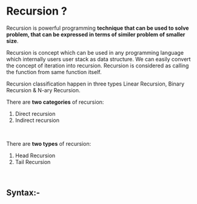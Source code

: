 # Recursion ?
Recursion is powerful programming **technique that can be used to solve problem, that can be expressed in terms of similer problem of smaller size**.

Recursion is concept which can be used in any programming language which internally users user stack as data structure. We can easily convert the concept of iteration into recursion. Recursion is considered as calling the function from same function itself.

Recursion classification happen in three types Linear Recursion, Binary Recursion & N-ary Recursion.
<br>


There are **two categories** of recursion:
 1. Direct recursion
 2. Indirect recursion
<br>


There are **two types** of recursion:
1. Head Recursion
2. Tail Recursion
<br>



## Syntax:-